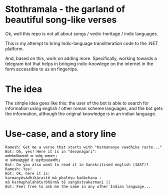 # Stothramala - the garland of beautiful song-like verses
Ok, well this repo is not all about songs / vedic-heritage / indic languages.

This is my attempt to bring Indic-language transliteration code to the .NET platform.

And, based on this, work on adding more. Specifically, working towards a telegram bot that helps in bringing indic-knowlege on the internet in the form accessible to us on fingertips.

# The idea
The simple idea goes like this: the user of the bot is able to search for information using english / other roman scheme languages, and the bot gets the information, although the original knowledge is in an indian language.

# Use-case, and a story line
```
Ramesh: Get me a verse that starts with "Karmananye vaadhika raste..."
Bot: Oh, yes! Here it is in "devanagari":
कर्मण्येवाधिकारस्ते मा फलेषु कदाचन।
मा कर्मफलहेतुर्भूर्मा ते सङ्गोऽस्त्वकर्मणि॥
Bot: Do you also want to read it in Sanskritised english (IAST)?
Ramesh: Yes!
Bot: Ok, here it is:
karmaṇyēvādhikārastē mā phalēṣu kadāchana ।
mā karmaphalahēturbhūrmā tē saṅgōstvakarmaṇi ||
Bot: Feel free to ask me the same in any other Indian language...
```